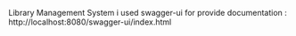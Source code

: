 Library Management System
i used swagger-ui for provide documentation :
http://localhost:8080/swagger-ui/index.html
